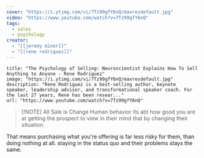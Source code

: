 ```yaml
---
cover: "https://i.ytimg.com/vi/7Tz99gfY6nQ/maxresdefault.jpg"
video: "https://www.youtube.com/watch?v=7Tz99gfY6nQ"
tags:
  - sales
  - psychology
creator:
  - "[[jeremy miner]]"
  - "[[rene rodriguez]]"
---
```


```embed
title: "The Psychology of Selling: Neuroscientist Explains How To Sell Anything to Anyone - Rene Rodriguez"
image: "https://i.ytimg.com/vi/7Tz99gfY6nQ/maxresdefault.jpg"
description: "Rene Rodriguez is a best-selling author, keynote speaker, leadership advisor, and transformational speaker coach. For the last 27 years, René has been resear..."
url: "https://www.youtube.com/watch?v=7Tz99gfY6nQ"
```


> [!NOTE] All Sale is Change
> Human behavior its abt how good you are at getting the prospect to view in their mind that by changing their situation.

That means purchasing what you're offering is far less risky for them, than doing nothing at all.
staying in the status quo and their problems stays the same.



